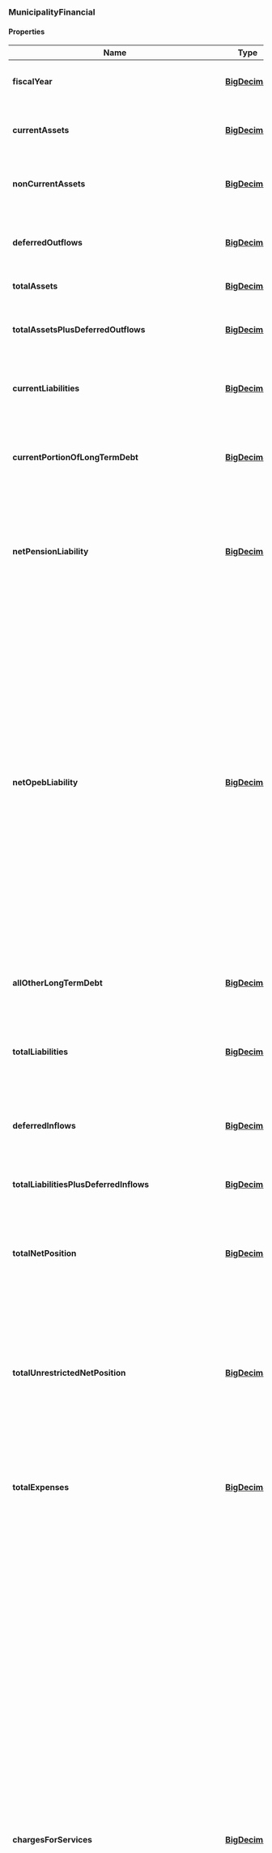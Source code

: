 
### MunicipalityFinancial

#### Properties
Name | Type | Description | Notes
------------ | ------------- | ------------- | -------------
**fiscalYear** | [**BigDecimal**](BigDecimal.md) | The fiscal year from which the financial data came from |  [optional]
**currentAssets** | [**BigDecimal**](BigDecimal.md) | Government-wide holdings that can be liquidated on short notice |  [optional]
**nonCurrentAssets** | [**BigDecimal**](BigDecimal.md) | Government-wide holdings not intended for near-term liquidation |  [optional]
**deferredOutflows** | [**BigDecimal**](BigDecimal.md) | Government-wide consumptions of net position applicable to a future year |  [optional]
**totalAssets** | [**BigDecimal**](BigDecimal.md) | Government-wide holdings |  [optional]
**totalAssetsPlusDeferredOutflows** | [**BigDecimal**](BigDecimal.md) | Sum of government-wide total assets and deferred outflows of resources |  [optional]
**currentLiabilities** | [**BigDecimal**](BigDecimal.md) | Government-wide liabilities that typically become due within one year |  [optional]
**currentPortionOfLongTermDebt** | [**BigDecimal**](BigDecimal.md) | Government-wide portion of long term obligations, such as bond and loan debt coming due within the next year |  [optional]
**netPensionLiability** | [**BigDecimal**](BigDecimal.md) | Government-wide liability for employee pensions net of the fiduciary net position of pension plans in which the government has an interest |  [optional]
**netOpebLiability** | [**BigDecimal**](BigDecimal.md) | Government-wide liability for other postemployment benefits (OPEB). These are benefits (such as death benefits, life insurance, disability, and long-term care) that are paid in the period after employment and that are provided separately from a pension plan, as well as healthcare benefits paid in the period after employment, regardless of the manner in which they are provided. OPEB does not include termination benefits or termination payments for sick leave. Liability is reported net of any OPEB assets the government may control. |  [optional]
**allOtherLongTermDebt** | [**BigDecimal**](BigDecimal.md) | Government-wide liabilities not elsewhere classified |  [optional]
**totalLiabilities** | [**BigDecimal**](BigDecimal.md) | The sum of the Municipality&#39;s all other long term debt, net open liability, net pension liability, and current portion of long term debt |  [optional]
**deferredInflows** | [**BigDecimal**](BigDecimal.md) | Government-wide acquisitions of net position applicable to a future year |  [optional]
**totalLiabilitiesPlusDeferredInflows** | [**BigDecimal**](BigDecimal.md) | Sum of government-wide liabilities and deferred inflows of resources |  [optional]
**totalNetPosition** | [**BigDecimal**](BigDecimal.md) | Government-wide assets and deferred outflows less government-wide liabilities and deferred inflows |  [optional]
**totalUnrestrictedNetPosition** | [**BigDecimal**](BigDecimal.md) | Net amount of government-wide assets, deferred outflows of resources, liabilities, and deferred inflows of resources that are not included in the determination of net investment in capital assets or the restricted components of net position |  [optional]
**totalExpenses** | [**BigDecimal**](BigDecimal.md) | Decreases in net position that occurred during the past year, government-wide |  [optional]
**chargesForServices** | [**BigDecimal**](BigDecimal.md) | Charges for services is the term used for a broad category of program revenues that arise from charges to customers, applicants, or others who purchase, use, or directly benefit from the goods, services, or privileges provided, or are otherwise directly affected by the services. Revenues in this category include fees charged for specific services, such as water use or garbage collection; licenses and permits, such as dog licenses, liquor licenses, and building permits; operating special assessments, such as for street cleaning or special street lighting; and any other amounts charged to service recipients. Fines and forfeitures are also included in this category because they result from direct charges to those who are otherwise directly affected by a program or service, even though they receive no benefit. Payments from other governments for goods or services should be reported in this category. |  [optional]
**operatingGrantsAndContributions** | [**BigDecimal**](BigDecimal.md) | Program-specific grants and contributions - includes revenues arising from mandatory and voluntary nonexchange transactions with other governments, organizations, or individuals that are restricted for use in a particular program. Some grants and contributions consist of capital assets or resources that are restricted for capital purposes—to purchase, construct, or renovate capital assets associated with a specific program. These should be reported separately from grants and contributions that may be used either for operating expenses or for capital expenditures of the program at the discretion of the reporting government. These categories of program revenue are specifically attributable to a program and reduce the net expense of that program to the reporting government. For example, a state may provide an operating grant to a county sheriff&#39;s department for a drug-awareness-and-enforcement program. |  [optional]
**capitalGrantsAndContributions** | [**BigDecimal**](BigDecimal.md) | Program-specific grants and contributions - includes revenues arising from mandatory and voluntary nonexchange transactions with other governments, organizations, or individuals that are restricted for use in a particular program. Some grants and contributions consist of capital assets or resources that are restricted for capital purposes—to purchase, construct, or renovate capital assets associated with a specific program. These should be reported separately from grants and contributions that may be used either for operating expenses or for capital expenditures of the program at the discretion of the reporting government. These categories of program revenue are specifically attributable to a program and reduce the net expense of that program to the reporting government. For example, a state may provide a capital grant to finance construction of a new jail. |  [optional]
**generalRevenues** | [**BigDecimal**](BigDecimal.md) | All revenues are general revenues unless they are required to be reported as program revenues. All taxes, even those that are levied for a specific purpose, are general revenues and should be reported by type of tax—for example, sales tax, property tax, franchise tax, income tax. All other nontax revenues (including interest, grants, and contributions) that do not meet the criteria to be reported as program revenues should also be reported as general revenues. General revenues should be reported after total net expense of the government&#39;s functions. |  [optional]
**otherRevenues** | [**BigDecimal**](BigDecimal.md) | Government-wide revenues not elsewhere classified |  [optional]
**totalRevenues** | [**BigDecimal**](BigDecimal.md) | Increases in net position that occurred during the past year, government-wide |  [optional]
**changeInNetAssets** | [**BigDecimal**](BigDecimal.md) | Difference between the government&#39;s net position at the end of the fiscal year and the government&#39;s net position at the beginning of the fiscal year |  [optional]
**nonSpendableGeneralFundBalance** | [**BigDecimal**](BigDecimal.md) | The portion of general fund balance classified as nonspendable. The nonspendable fund balance classification includes amounts that cannot be spent because they are either (a) not in spendable form or (b) legally or contractually required to be maintained intact. The “not in spendable form” criterion includes items that are not expected to be converted to cash, for example, inventories and prepaid amounts. It also includes the long-term amount of loans and notes receivable, as well as property acquired for resale. However, if the use of the proceeds from the collection of those receivables or from the sale of those properties is restricted, committed, or assigned, then they should be included in the appropriate fund balance classification (restricted, committed, or assigned), rather than nonspendable fund balance. The corpus (or principal) of a permanent fund is an example of an amount that is legally or contractually required to be maintained intact. |  [optional]
**restrictedGeneralFundBalance** | [**BigDecimal**](BigDecimal.md) | The portion of general fund balance classified as restricted. Fund balance should be reported as restricted when constraints placed on the use of resources are either (a) Externally imposed by creditors (such as through debt covenants), grantors, contributors, or laws or regulations of other governments or (b) Imposed by law through constitutional provisions or enabling legislation. |  [optional]
**committedGeneralFundBalance** | [**BigDecimal**](BigDecimal.md) | The portion of general fund balance classified as committed. Amounts that can only be used for specific purposes pursuant to constraints imposed by formal action of the government’s highest level of decision-making authority should be reported as committed fund balance. Those committed amounts cannot be used for any other purpose unless the government removes or changes the specified use by taking the same type of action (for example, legislation, resolution, ordinance) it employed to previously commit those amounts. The authorization specifying the purposes for which amounts can be used should have the consent of both the legislative and executive branches of the government, if applicable. Committed fund balance also should incorporate contractual obligations to the extent that existing resources in the fund have been specifically committed for use in satisfying those contractual requirements. |  [optional]
**unassignedGeneralFundBalance** | [**BigDecimal**](BigDecimal.md) | The portion of general fund balance classified as unassigned. Unassigned fund balance is the residual classification for the general fund. This classification represents fund balance that has not been assigned to other funds and that has not been restricted, committed, or assigned to specific purposes within the general fund. The general fund should be the only fund that reports a positive unassigned fund balance amount. In other governmental funds, if expenditures incurred for specific purposes exceeded the amounts restricted, committed, or assigned to those purposes, it may be necessary to report a negative unassigned fund balance. |  [optional]
**assignedGeneralFundBalance** | [**BigDecimal**](BigDecimal.md) | The portion of general fund balance classified as assigned. Amounts that are constrained by the government’s intent to be used for specific purposes, but are neither restricted nor committed, should be reported as assigned fund balance, except for stabilization arrangements.. Intent should be expressed by (a) the governing body itself or (b) a body (a budget or finance committee, for example) or official to which the governing body has delegated the authority to assign amounts to be used for specific purposes. |  [optional]
**totalGeneralFundBalance** | [**BigDecimal**](BigDecimal.md) | General fund balance in all classifications. Fund balance is the difference between governmental fund assets and deferred outflows of resources, and liabilities and deferred inflows of resources. It is sometimes referred to as fund equity. The general fund is used to account for and report all financial resources not accounted for and reported in another governmental fund. |  [optional]
**nonSpendableGovernmentalFundBalance** | [**BigDecimal**](BigDecimal.md) | For all governmental funds, the aggregate of fund balances that are classified as nonspendable. The nonspendable fund balance classification includes amounts that cannot be spent because they are either (a) not in spendable form or (b) legally or contractually required to be maintained intact. The “not in spendable form” criterion includes items that are not expected to be converted to cash, for example, inventories and prepaid amounts. It also includes the long-term amount of loans and notes receivable, as well as property acquired for resale. However, if the use of the proceeds from the collection of those receivables or from the sale of those properties is restricted, committed, or assigned, then they should be included in the appropriate fund balance classification (restricted, committed, or assigned), rather than nonspendable fund balance. |  [optional]
**restrictedGovernmentalFundBalance** | [**BigDecimal**](BigDecimal.md) | For all governmental funds, the aggregate of fund balances that are classified as restricted. Fund balance should be reported as restricted when constraints placed on the use of resources are either (a) Externally imposed by creditors (such as through debt covenants), grantors, contributors, or laws or regulations of other governments; or (b) Imposed by law through constitutional provisions or enabling legislation. |  [optional]
**committedGovernmentalFundBalance** | [**BigDecimal**](BigDecimal.md) | For all governmental funds, the aggregate of fund balances that are classified as committed. Amounts that can only be used for specific purposes pursuant to constraints imposed by formal action of the government’s highest level of decision-making authority should be reported as committed fund balance. Those committed amounts cannot be used for any other purpose unless the government removes or changes the specified use by taking the same type of action (for example, legislation, resolution, ordinance) it employed to previously commit those amounts. The authorization specifying the purposes for which amounts can be used should have the consent of both the legislative and executive branches of the government, if applicable. Committed fund balance also should incorporate contractual obligations to the extent that existing resources in the fund have been specifically committed for use in satisfying those contractual requirements. |  [optional]
**unassignedGovernmentalFundBalance** | [**BigDecimal**](BigDecimal.md) | For all governmental funds, the aggregate of fund balances that are classified as unassigned. Unassigned fund balance is the residual classification for the general fund. This classification represents fund balance that has not been assigned to other funds and that has not been restricted, committed, or assigned to specific purposes within the general fund. The general fund should be the only fund that reports a positive unassigned fund balance amount. In other governmental funds, if expenditures incurred for specific purposes exceeded the amounts restricted, committed, or assigned to those purposes, it may be necessary to report a negative unassigned fund balance. |  [optional]
**assignedGovernmentalFundBalance** | [**BigDecimal**](BigDecimal.md) | For all governmental funds, the aggregate of fund balances that are classified as assigned. Amounts that are constrained by the government’s intent to be used for specific purposes, but are neither restricted nor committed, should be reported as assigned fund balance, except for stabilization arrangements.. Intent should be expressed by (a) the governing body itself or (b) a body (a budget or finance committee, for example) or official to which the governing body has delegated the authority to assign amounts to be used for specific purposes. |  [optional]
**totalGovernmentalFundBalance** | [**BigDecimal**](BigDecimal.md) | For all governmental funds, the aggregate of all fund balances in any classification. Fund balance is the difference between governmental fund assets and deferred outflows of resources, and liabilities and deferred inflows of resources. It is sometimes referred to as fund equity. Governmental funds are used to account for general government activities that are financed primarily through taxes, intergovernmental revenues, and other nonexchange revenues. |  [optional]
**generalFundRevenues** | [**BigDecimal**](BigDecimal.md) | Increases in financial resources attributable to the general fund. The general fund is used to account for and report all financial resources not accounted for and reported in another governmental fund. |  [optional]
**generalFundExpenditures** | [**BigDecimal**](BigDecimal.md) | Decreases in financial resources attributable to the general fund. The general fund is used to account for and report all financial resources not accounted for and reported in another governmental fund. |  [optional]
**generalFundRevenuesOverUnderExpenditure** | [**BigDecimal**](BigDecimal.md) | Difference between general fund revenues and expenditures.  If positive, this amount is called a surplus.  If negative, it represents a deficit. The general fund is used to account for and report all financial resources not accounted for and reported in another governmental fund. |  [optional]
**governmentalFundRevenues** | [**BigDecimal**](BigDecimal.md) | Increases in financial resources attributable to any governmental fund. Governmental funds are used to account for general government activities that are financed primarily through taxes, intergovernmental revenues, and other nonexchange revenues. |  [optional]
**governmentalFundExpenditures** | [**BigDecimal**](BigDecimal.md) | Decreases in financial resources attributable to any governmental fund. Governmental funds are used to account for general government activities that are financed primarily through taxes, intergovernmental revenues, and other nonexchange revenues. |  [optional]
**governmentalFundRevenuesOverUnderExpenditure** | [**BigDecimal**](BigDecimal.md) | Difference between revenues and expenditures attributable to all governmental funds.  If positive, this amount is called a surplus.  If negative, it represents a deficit. Governmental funds are used to account for general government activities that are financed primarily through taxes, intergovernmental revenues, and other nonexchange revenues. |  [optional]



